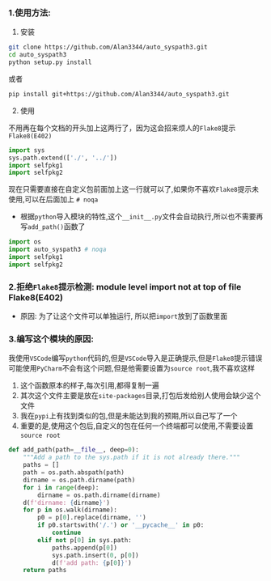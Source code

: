 ### 1.使用方法:

1. 安装

```bash
git clone https://github.com/Alan3344/auto_syspath3.git
cd auto_syspath3
python setup.py install
```
或者
```bash
pip install git+https://github.com/Alan3344/auto_syspath3.git
```

2. 使用

不用再在每个文档的开头加上这两行了，因为这会招来烦人的`Flake8`提示`Flake8(E402)`

```python
import sys
sys.path.extend(['./', '../'])
import selfpkg1
import selfpkg2
```

现在只需要直接在自定义包前面加上这一行就可以了,如果你不喜欢`Flake8`提示未使用,可以在后面加上 `# noqa`

- 根据`python`导入模块的特性,这个`__init__.py`文件会自动执行,所以也不需要再写`add_path()`函数了

```python
import os
import auto_syspath3 # noqa
import selfpkg1
import selfpkg2
```

### 2.拒绝`Flake8`提示检测: module level import not at top of file Flake8(E402)

- 原因: 为了让这个文件可以单独运行, 所以把`import`放到了函数里面

### 3.编写这个模块的原因:

我使用`VSCode`编写`python`代码的,但是`VSCode`导入是正确提示,但是`Flake8`提示错误
可能使用`PyCharm`不会有这个问题,但是他需要设置为`source root`,我不喜欢这样

1. 这个函数原本的样子,每次引用,都得复制一遍
2. 其次这个文件主要是放在`site-packages`目录,打包后发给别人使用会缺少这个文件
3. 我在`pypi`上有找到类似的包,但是未能达到我的预期,所以自己写了一个
4. 重要的是,使用这个包后,自定义的包在任何一个终端都可以使用,不需要设置`source root`

```python
def add_path(path=__file__, deep=0):
    """Add a path to the sys.path if it is not already there."""
    paths = []
    path = os.path.abspath(path)
    dirname = os.path.dirname(path)
    for i in range(deep):
        dirname = os.path.dirname(dirname)
    d(f'dirname: {dirname}')
    for p in os.walk(dirname):
        p0 = p[0].replace(dirname, '')
        if p0.startswith('/.') or '__pycache__' in p0:
            continue
        elif not p[0] in sys.path:
            paths.append(p[0])
            sys.path.insert(0, p[0])
            d(f'add path: {p[0]}')
    return paths
```
